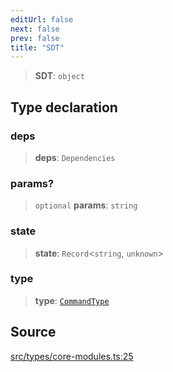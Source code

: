 ```yaml
---
editUrl: false
next: false
prev: false
title: "SDT"
---
```


> **SDT**: `object`

## Type declaration

### deps

> **deps**: `Dependencies`

### params?

> `optional` **params**: `string`

### state

> **state**: `Record`\<`string`, `unknown`\>

### type

> **type**: [`CommandType`](/v4/api/enumerations/commandtype/)

## Source

[src/types/core-modules.ts:25](https://github.com/sern-handler/handler/blob/3e9b9229c8e4036aa031b2eb106ad88a9cfb5a7b/src/types/core-modules.ts#L25)

